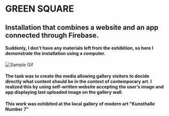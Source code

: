 
# GREEN SQUARE

## Installation that combines a website and an app connected through Firebase. 

#### Suddenly, I don’t have any materials left from the exhibition, so here I demonstrate the installation using a computer.


![Sample Gif](https://media.giphy.com/media/g2TNiVsbkL1afPmK3Z/giphy-downsized.gif)


#### The task was to create the media allowing gallery visitors to decide directly what content should be in the context of contemporary art. I realized this by using self-written website accepting the user’s image and app displaying last uploaded image on the gallery wall.
#### This work was exhibited at the local gallery of modern art "Kunsthalle Number 7"

